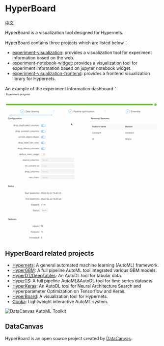 # HyperBoard

[中文](README_CN.md)

HyperBoard is a visualization tool designed for Hypernets.

HyperBoard contains three projects which are listed below：
- [experiment-visualization](./experiment-visualization): provides a visualization tool for experiment information based on the web.
- [experiment-notebook-widget](./experiment-notebook-widget): provides a visualization tool for experiment information based on jupyter notebook widget.
- [experiment-visualization-frontend](./experiment-visualization-frontend): provides a frontend visualization library for Hypernets.

An example of the experiment information dashboard：
![experiment_process.gif](docs/images/experiment_process.gif)

## HyperBoard related projects
 
* [Hypernets](https://github.com/DataCanvasIO/Hypernets): A general automated machine learning (AutoML) framework.
* [HyperGBM](https://github.com/DataCanvasIO/HyperGBM): A full pipeline AutoML tool integrated various GBM models.
* [HyperDT/DeepTables](https://github.com/DataCanvasIO/DeepTables): An AutoDL tool for tabular data.
* [HyperTS](https://github.com/DataCanvasIO/HyperTS): A full pipeline AutoML&AutoDL tool for time series datasets.
* [HyperKeras](https://github.com/DataCanvasIO/HyperKeras): An AutoDL tool for Neural Architecture Search and Hyperparameter Optimization on Tensorflow and Keras.
* [HyperBoard](https://github.com/DataCanvasIO/HyperBoard): A visualization tool for Hypernets.
* [Cooka](https://github.com/DataCanvasIO/Cooka): Lightweight interactive AutoML system.

![DataCanvas AutoML Toolkit](docs/source/images/DAT2.5.png)


## DataCanvas
HyperBoard is an open source project created by [DataCanvas](https://www.datacanvas.com/).
